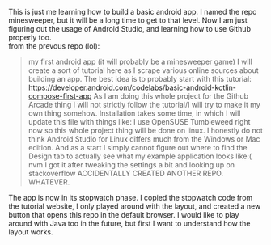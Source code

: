 This is just me learning how to build a basic android app. I named the repo minesweeper, but it will be a long time to get to that level. Now I am just figuring out the usage of Android Studio, and learning how to use Github properly too.<br>
from the prevous repo (lol):

>my first android app (it will probably be a minesweeper game) I will create a sort of tutorial here as I scrape various online sources about building an app.
The best idea is to probably start with this tutorial: https://developer.android.com/codelabs/basic-android-kotlin-compose-first-app
As I am doing this whole project for the Github Arcade thing I will not strictly follow the tutorial/I will try to make it my own thing somehow.
Installation takes some time, in which I will update this file with things like: I use OpenSUSE Tumbleweed right now so this whole project thing will be done on linux. I honestly do not think Android Studio for Linux differs much from the Windows or Mac edition.
And as a start I simply cannot figure out where to find the Design tab to actually see what my example application looks like:( nvm I got it after tweaking the settings a bit and looking up on stackoverflow ACCIDENTALLY CREATED ANOTHER REPO. WHATEVER.

The app is now in its stopwatch phase. I copied the stopwatch code from the tutorial website, I only played around with the layout, and created a new button that opens this repo in the default browser. I would like to play around with Java too in the future, but first I want to understand how the layout works.
